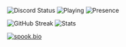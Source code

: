 <p align="center">
  
![Discord Status](https://api.statusbadges.me/badge/status/481295611417853982?simple=true)
![Playing](https://api.statusbadges.me/badge/playing/481295611417853982)
![Presence](https://api.statusbadges.me/presence/481295611417853982)

![GitHub Streak](https://streak-stats.demolab.com/?user=lecanact&theme=hacker)
![Stats](https://github-readme-stats.vercel.app/api/top-langs/?username=lecanact&layout=compact&theme=tokyonight)
</p>

[![spook.bio](https://spook.bio/MainLogo.png)](https://prp.bio/)
